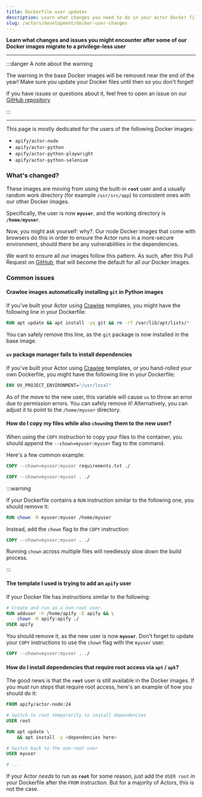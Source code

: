 ```yaml
---
title: Dockerfile user updates
description: Learn what changes you need to do in your Actor Docker files with the new user changes
slug: /actors/development/docker-user-changes
---
```


**Learn what changes and issues you might encounter after some of our Docker images migrate to a privilege-less user**

---

:::danger A note about the warning

The warning in the base Docker images will be removed near the end of the year! Make sure you update your Docker files until then so you don't forget!

If you have issues or questions about it, feel free to open an issue on our [GitHub repository](https://github.com/apify/apify-actor-docker/issues/new)

:::

---

This page is mostly dedicated for the users of the following Docker images:

- `apify/actor-node`
- `apify/actor-python`
- `apify/actor-python-playwright`
- `apify/actor-python-selenium`

### What's changed?

These images are moving from using the built-in **`root`** user and a usually random work directory (for example `/usr/src/app`) to consistent ones with our other Docker images.

Specifically, the user is now **`myuser`**, and the working directory is **`/home/myuser`**.

Now, you might ask yourself: why?. Our node Docker images that come with browsers do this in order to ensure the Actor runs in a more-secure environment, should there be any vulnerabilities in the dependencies.

We want to ensure all our images follow this pattern. As such, after this Pull Request on [GitHub](https://github.com/apify/apify-actor-docker/pull/188), that will become the default for all our Docker images.

### Common issues

#### Crawlee images automatically installing `git` in Python images

If you've built your Actor using [Crawlee](https://crawlee.dev/) templates, you might have the following line in your Dockerfile:

```dockerfile
RUN apt update && apt install -yq git && rm -rf /var/lib/apt/lists/*
```

You can safely remove this line, as the `git` package is now installed in the base image.

#### `uv` package manager fails to install dependencies

If you've built your Actor using [Crawlee](https://crawlee.dev/) templates, or you hand-rolled your own Dockerfile,
you might have the following line in your Dockerfile:

```dockerfile
ENV UV_PROJECT_ENVIRONMENT="/usr/local"
```

As of the move to the new user, this variable will cause `uv` to throw an error due to permission errors. You can safely remove it!
Alternatively, you can adjust it to point to the `/home/myuser` directory.

#### How do I copy my files while also `chown`ing them to the new user?

When using the `COPY` instruction to copy your files to the container, you should append the `--chown=myuser:myuser` flag to the command.

Here's a few common example:

```dockerfile
COPY --chown=myuser:myuser requirements.txt ./

COPY --chown=myuser:myuser . ./
```

:::warning

If your Dockerfile contains a `RUN` instruction similar to the following one, you should remove it:

```dockerfile
RUN chown -R myuser:myuser /home/myuser
```

Instead, add the `chown` flag to the `COPY` instruction:

```dockerfile
COPY --chown=myuser:myuser . ./
```

Running `chown` across multiple files will needlessly slow down the build process.

:::

#### The template I used is trying to add an `apify` user

If your Docker file has instructions similar to the following:

```dockerfile
# Create and run as a non-root user.
RUN adduser -h /home/apify -D apify && \
    chown -R apify:apify ./
USER apify
```

You should remove it, as the new user is now **`myuser`**. Don't forget to update your `COPY` instructions to use the `chown` flag with the `myuser` user.

```dockerfile
COPY --chown=myuser:myuser . ./
```

#### How do I install dependencies that require root access via `apt` / `apk`?

The good news is that the **`root`** user is still available in the Docker images. If you must run steps that require root access, here's an example of how you should do it:

```dockerfile
FROM apify/actor-node:24

# Switch to root temporarily to install dependencies
USER root

RUN apt update \
    && apt install -y <dependencies here>

# Switch back to the non-root user
USER myuser

# ...
```

If your Actor *needs* to run as **`root`** for some reason, just add the `USER root` in your Dockerfile after the `FROM` instruction. But for a majority of Actors, this is not the case.
